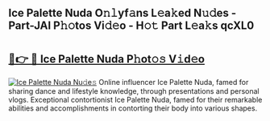 ## Ice Palette Nuda O𝚗𝚕yf𝚊ns L𝚎a𝚔ed N𝚞𝚍es - Part-JAI P𝚑𝚘tos Vi𝚍𝚎o - H𝚘𝚝 Part L𝚎a𝚔s qcXL0

# <h2><a href="http://kf3dlwf.oniu.top/?m=Ice+Palette+Nuda">🔗👉 🔴 Ice Palette Nuda P𝚑ot𝚘𝚜 V𝚒d𝚎o</a></h2>

[![Ice Palette Nuda Nu𝚍e𝚜](https://i.imgur.com/0qMVB7G.gif)](http://kf3dlwf.oniu.top/?m=Ice+Palette+Nuda)
Online influencer Ice Palette Nuda, famed for sharing dance and lifestyle knowledge, through presentations and personal vlogs. Exceptional contortionist Ice Palette Nuda, famed for their remarkable abilities and accomplishments in contorting their body into various shapes.  
